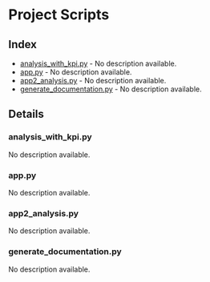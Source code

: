 # Project Scripts

## Index
- [analysis_with_kpi.py](#analysis_with_kpi-py) - No description available.
- [app.py](#app-py) - No description available.
- [app2_analysis.py](#app2_analysis-py) - No description available.
- [generate_documentation.py](#generate_documentation-py) - No description available.

## Details
### analysis_with_kpi.py
No description available.

### app.py
No description available.

### app2_analysis.py
No description available.

### generate_documentation.py
No description available.

